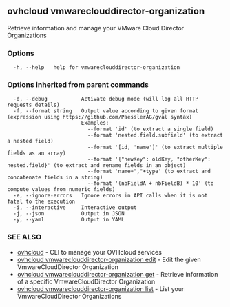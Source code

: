 ## ovhcloud vmwareclouddirector-organization

Retrieve information and manage your VMware Cloud Director Organizations

### Options

```
  -h, --help   help for vmwareclouddirector-organization
```

### Options inherited from parent commands

```
  -d, --debug           Activate debug mode (will log all HTTP requests details)
  -f, --format string   Output value according to given format (expression using https://github.com/PaesslerAG/gval syntax)
                        Examples:
                          --format 'id' (to extract a single field)
                          --format 'nested.field.subfield' (to extract a nested field)
                          --format '[id, 'name']' (to extract multiple fields as an array)
                          --format '{"newKey": oldKey, "otherKey": nested.field}' (to extract and rename fields in an object)
                          --format 'name+","+type' (to extract and concatenate fields in a string)
                          --format '(nbFieldA + nbFieldB) * 10' (to compute values from numeric fields)
  -e, --ignore-errors   Ignore errors in API calls when it is not fatal to the execution
  -i, --interactive     Interactive output
  -j, --json            Output in JSON
  -y, --yaml            Output in YAML
```

### SEE ALSO

* [ovhcloud](ovhcloud.md)	 - CLI to manage your OVHcloud services
* [ovhcloud vmwareclouddirector-organization edit](ovhcloud_vmwareclouddirector-organization_edit.md)	 - Edit the given VmwareCloudDirector Organization
* [ovhcloud vmwareclouddirector-organization get](ovhcloud_vmwareclouddirector-organization_get.md)	 - Retrieve information of a specific VmwareCloudDirector Organization
* [ovhcloud vmwareclouddirector-organization list](ovhcloud_vmwareclouddirector-organization_list.md)	 - List your VmwareCloudDirector Organizations

